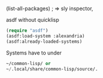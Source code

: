 (list-all-packages) ; => sly inspector,

asdf without quicklisp
```lisp
(require "asdf")
(asdf:load-system :alexandria)
(asdf:already-loaded-systems)
```

Systems have to under
```lisp
~/common-lisp/ or
~/.local/share/common-lisp/source/.
```
